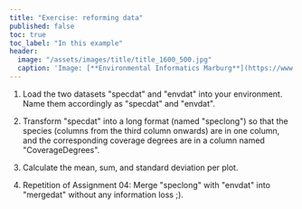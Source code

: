 ```yaml
---
title: "Exercise: reforming data"
published: false
toc: true
toc_label: "In this example"
header:
  image: "/assets/images/title/title_1600_500.jpg"
  caption: 'Image: [**Environmental Informatics Marburg**](https://www.uni-marburg.de/en/fb19/disciplines/physisch/environmentalinformatics)'
---
```



1) Load the two datasets "specdat" and "envdat" into your environment. Name them accordingly as "specdat" and "envdat".   
  
2) Transform "specdat" into a long format (named "speclong") so that the species (columns from the third column onwards) are in one column, and the corresponding coverage degrees are in a column named "CoverageDegrees".  
  
3) Calculate the mean, sum, and standard deviation per plot.  
  
4) Repetition of Assignment 04: Merge "speclong" with "envdat" into "mergedat" without any information loss ;).  
